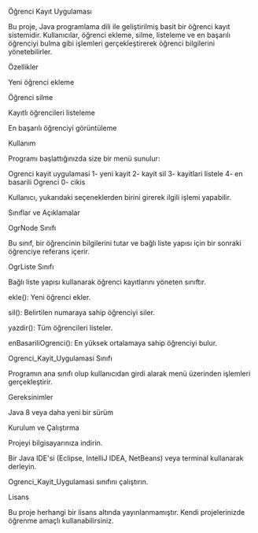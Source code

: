 Öğrenci Kayıt Uygulaması

Bu proje, Java programlama dili ile geliştirilmiş basit bir öğrenci kayıt sistemidir. Kullanıcılar, öğrenci ekleme, silme, listeleme ve en başarılı öğrenciyi bulma gibi işlemleri gerçekleştirerek öğrenci bilgilerini yönetebilirler.

Özellikler

Yeni öğrenci ekleme

Öğrenci silme

Kayıtlı öğrencileri listeleme

En başarılı öğrenciyi görüntüleme

Kullanım

Programı başlattığınızda size bir menü sunulur:

Ogrenci kayit uygulamasi
1- yeni kayit
2- kayit sil
3- kayitlari listele
4- en basarili Ogrenci
0- cikis

Kullanıcı, yukarıdaki seçeneklerden birini girerek ilgili işlemi yapabilir.

Sınıflar ve Açıklamalar

OgrNode Sınıfı

Bu sınıf, bir öğrencinin bilgilerini tutar ve bağlı liste yapısı için bir sonraki öğrenciye referans içerir.

OgrListe Sınıfı

Bağlı liste yapısı kullanarak öğrenci kayıtlarını yöneten sınıftır.

ekle(): Yeni öğrenci ekler.

sil(): Belirtilen numaraya sahip öğrenciyi siler.

yazdir(): Tüm öğrencileri listeler.

enBasariliOgrenci(): En yüksek ortalamaya sahip öğrenciyi bulur.

Ogrenci_Kayit_Uygulamasi Sınıfı

Programın ana sınıfı olup kullanıcıdan girdi alarak menü üzerinden işlemleri gerçekleştirir.

Gereksinimler

Java 8 veya daha yeni bir sürüm

Kurulum ve Çalıştırma

Projeyi bilgisayarınıza indirin.

Bir Java IDE'si (Eclipse, IntelliJ IDEA, NetBeans) veya terminal kullanarak derleyin.

Ogrenci_Kayit_Uygulamasi sınıfını çalıştırın.

Lisans

Bu proje herhangi bir lisans altında yayınlanmamıştır. Kendi projelerinizde öğrenme amaçlı kullanabilirsiniz.
